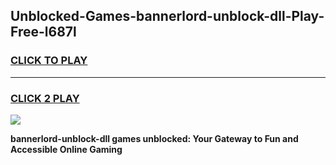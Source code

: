 
## Unblocked-Games-bannerlord-unblock-dll-Play-Free-l687l
<h3>
<a href="https://premium76.site?title=bannerlord-unblock-dll&ref=18A1">CLICK TO PLAY</a></h3>
<hr>

<h3>
<a href="https://premium76.site?title=bannerlord-unblock-dll&ref=18A1">CLICK 2 PLAY</a>
  
</h3>

<a href="https://premium76.site?title=bannerlord-unblock-dll&ref=18A1"><img src="https://clearcache.store/games.png"></a>


**bannerlord-unblock-dll games unblocked: Your Gateway to Fun and Accessible Online Gaming**
